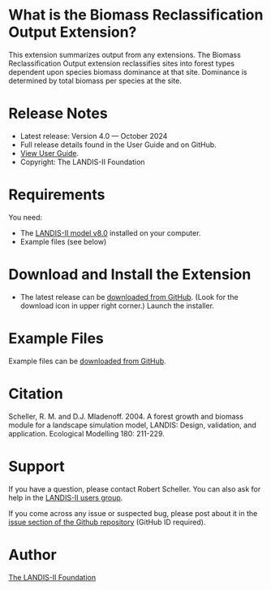 # What is the Biomass Reclassification Output Extension?

This extension summarizes output from any extensions. The Biomass Reclassification Output extension reclassifies sites into forest types dependent upon species biomass dominance at that site. Dominance is determined by total biomass per species at the site.

# Release Notes

- Latest release: Version 4.0 — October 2024
- Full release details found in the User Guide and on GitHub.
- [View User Guide](https://github.com/LANDIS-II-Foundation/Extension-Output-Biomass-Reclass/blob/master/docs/LANDIS-II%20Biomass%20Reclass%20Output%20v4%20User%20Guide.pdf).
- Copyright: The LANDIS-II Foundation

# Requirements

You need:

- The [LANDIS-II model v8.0](http://www.landis-ii.org/install) installed on your computer.
- Example files (see below)

# Download and Install the Extension

- The latest release can be [downloaded from GitHub](https://github.com/LANDIS-II-Foundation/Extension-Output-Biomass-Reclass/blob/master/deploy/installer/LANDIS-II-V8%20Output%20Biomass%20Reclass%204.0-setup.exe). (Look for the download icon in upper right corner.)  Launch the installer.

# Example Files

Example files can be [downloaded from GitHub](https://downgit.github.io/#/home?url=https://github.com/LANDIS-II-Foundation/Extension-Output-Biomass-Reclass/tree/master/testings/Core8-BiomassReclass4.0).

# Citation

Scheller, R. M. and D.J. Mladenoff. 2004. A forest growth and biomass module for a landscape simulation model, LANDIS: Design, validation, and application. Ecological Modelling 180: 211-229.

# Support

If you have a question, please contact Robert Scheller. 
You can also ask for help in the [LANDIS-II users group](http://www.landis-ii.org/users).

If you come across any issue or suspected bug, please post about it in the [issue section of the Github repository](https://github.com/LANDIS-II-Foundation/Extension-Output-Biomass-Reclass/issues) (GitHub ID required).

# Author

[The LANDIS-II Foundation](http://www.landis-ii.org)
